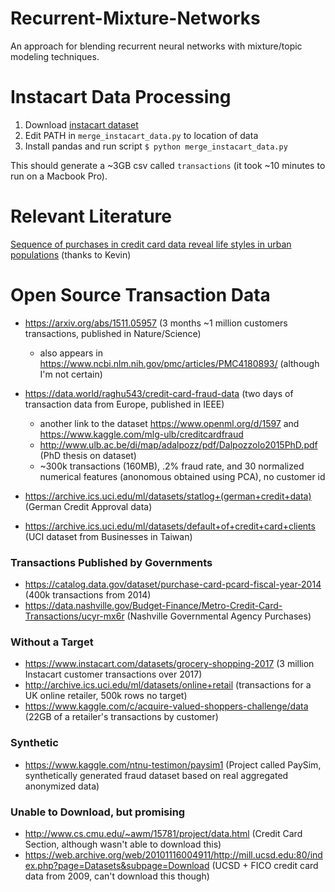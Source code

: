# Recurrent-Mixture-Networks

An approach for blending recurrent neural networks with mixture/topic modeling techniques.

# Instacart Data Processing
1. Download [instacart dataset](https://www.instacart.com/datasets/grocery-shopping-2017)
2. Edit PATH in `merge_instacart_data.py` to location of data
3. Install pandas and run script `$ python merge_instacart_data.py`

This should generate a ~3GB csv called `transactions` (it took ~10 minutes to run on a Macbook Pro). 

# Relevant Literature

[Sequence of purchases in credit card data reveal life styles in urban
populations](https://arxiv.org/pdf/1703.00409.pdf) (thanks to Kevin)

# Open Source Transaction Data

* https://arxiv.org/abs/1511.05957 (3 months ~1 million customers transactions, published in Nature/Science)
  * also appears in https://www.ncbi.nlm.nih.gov/pmc/articles/PMC4180893/ (although I'm not certain)

* https://data.world/raghu543/credit-card-fraud-data (two days of transaction data from Europe, published in IEEE)
  - another link to the dataset https://www.openml.org/d/1597 and https://www.kaggle.com/mlg-ulb/creditcardfraud
  - http://www.ulb.ac.be/di/map/adalpozz/pdf/Dalpozzolo2015PhD.pdf (PhD thesis on dataset)
  - ~300k transactions (160MB), .2% fraud rate, and 30 normalized numerical features (anonomous obtained using PCA), no customer id
* https://archive.ics.uci.edu/ml/datasets/statlog+(german+credit+data) (German Credit Approval data)
* https://archive.ics.uci.edu/ml/datasets/default+of+credit+card+clients (UCI dataset from Businesses in Taiwan)

### Transactions Published by Governments
* https://catalog.data.gov/dataset/purchase-card-pcard-fiscal-year-2014 (400k transactions from 2014)
* https://data.nashville.gov/Budget-Finance/Metro-Credit-Card-Transactions/ucyr-mx6r (Nashville Governmental Agency Purchases)


### Without a Target
* https://www.instacart.com/datasets/grocery-shopping-2017 (3 million Instacart customer transactions over 2017)
* http://archive.ics.uci.edu/ml/datasets/online+retail (transactions for a UK online retailer, 500k rows no target)
* https://www.kaggle.com/c/acquire-valued-shoppers-challenge/data (22GB of a retailer's transactions by customer)

### Synthetic 
* https://www.kaggle.com/ntnu-testimon/paysim1 (Project called PaySim, synthetically generated fraud dataset based on real aggregated anonymized data)

### Unable to Download, but promising
* http://www.cs.cmu.edu/~awm/15781/project/data.html (Credit Card Section, although wasn't able to download this)
* https://web.archive.org/web/20101116004911/http://mill.ucsd.edu:80/index.php?page=Datasets&subpage=Download (UCSD + FICO credit card data from 2009, can't download this though)
